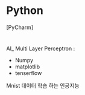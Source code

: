# Python

[PyCharm]

#
AI_ Multi Layer Perceptron :
- Numpy
- matplotlib
- tenserflow 

Mnist 데이터 학습 하는 인공지능 

#

